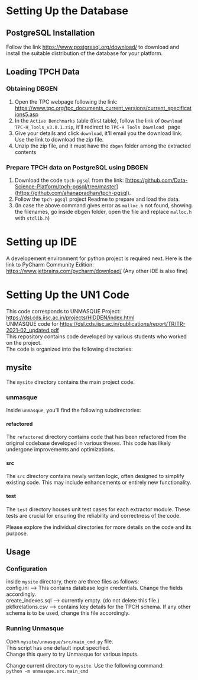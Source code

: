 # Setting Up the Database
## PostgreSQL Installation  

Follow the link https://www.postgresql.org/download/ to download and install the suitable distribution of the database for your platform. 

## Loading TPCH Data  

### Obtaining DBGEN
1. Open the TPC webpage following the link: https://www.tpc.org/tpc_documents_current_versions/current_specifications5.asp  
2. In the `Active Benchmarks` table (first table), follow the link of `Download TPC-H_Tools_v3.0.1.zip`, it'll redirect to `TPC-H Tools Download
` page   
3. Give your details and click `download`, it'll email you the download link. Use the link to download the zip file.  
4. Unzip the zip file, and it must have the `dbgen` folder among the extracted contents  

### Prepare TPCH data on PostgreSQL using DBGEN
1. Download the code `tpch-pgsql` from the link: [https://github.com/Data-Science-Platform/tpch-pgsql/tree/master](https://github.com/ahanapradhan/tpch-pgsql).  
2. Follow the `tpch-pgsql` project Readme to prepare and load the data.  
3. (In case the above command gives error as `malloc.h` not found, showing the filenames, go inside dbgen folder, open the file and replace `malloc.h` with `stdlib.h`)  

# Setting up IDE  
A developement environment for python project is required next. Here is the link to PyCharm Community Edition: https://www.jetbrains.com/pycharm/download/  (Any other IDE is also fine)

# Setting Up the UN1 Code
This code corresponds to UNMASQUE Project: https://dsl.cds.iisc.ac.in/projects/HIDDEN/index.html  
UNMASQUE code for https://dsl.cds.iisc.ac.in/publications/report/TR/TR-2021-02_updated.pdf    
This repository contains code developed by various students who worked on the project.   
The code is organized into the following directories:  

## mysite

The `mysite` directory contains the main project code.

### unmasque

Inside `unmasque`, you'll find the following subdirectories:

#### refactored

The `refactored` directory contains code that has been refactored from the original codebase developed in various theses. This code has likely undergone improvements and optimizations.

#### src

The `src` directory contains newly written logic, often designed to simplify existing code. This may include enhancements or entirely new functionality.

#### test

The `test` directory houses unit test cases for each extractor module. These tests are crucial for ensuring the reliability and correctness of the code.

Please explore the individual directories for more details on the code and its purpose.

## Usage

### Configuration
inside `mysite` directory, there are three files as follows:  
config.ini --> This contains database login credentials. Change the fields accordingly.  
create_indexes.sql --> currently empty.  (do not delete this file.)  
pkfkrelations.csv --> contains key details for the TPCH schema. If any other schema is to be used, change this file accordingly.  

### Running Unmasque
Open `mysite/unmasque/src/main_cmd.py` file.  
This script has one default input specified.  
Change this query to try Unmasque for various inputs. 

Change current directory to `mysite`.
Use the following command:  
`python -m unmasque.src.main_cmd`  


